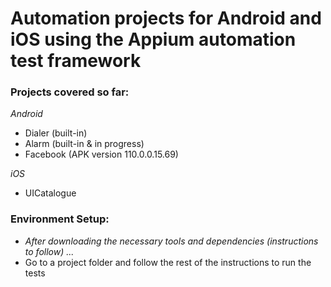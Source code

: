 <h1>Automation projects for Android and iOS using the Appium automation test framework</h1>

<h3>Projects covered so far:</h3>

*Android*
<ul>
	<li>Dialer (built-in)</li>
	<li>Alarm (built-in & in progress)</li>
	<li>Facebook (APK version 110.0.0.15.69)</li>
</ul>

*iOS*
<ul>
	<li>UICatalogue</li>
</ul>

<h3>Environment Setup:</h3>
<ul>
	<li><i>After downloading the necessary tools and dependencies (instructions to follow) ...</i></li>
	<li>Go to a project folder and follow the rest of the instructions to run the tests</li>
</ul>
